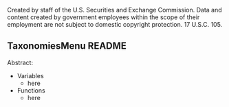 ﻿Created by staff of the U.S. Securities and Exchange Commission.
Data and content created by government employees within the scope of their employment are not subject to domestic copyright protection. 17 U.S.C. 105.

## TaxonomiesMenu README
Abstract:

 - Variables
	 - here
 - Functions
	 - here
